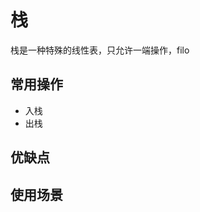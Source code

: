<!--
 * @Author       : Scallions
 * @Date         : 2020-03-20 11:13:36
 * @LastEditors  : Scallions
 * @LastEditTime : 2020-03-20 11:14:59
 * @FilePath     : /algorithm-ex/structure/stack/stack.md
 * @Description  : 
 -->

# 栈
栈是一种特殊的线性表，只允许一端操作，filo

## 常用操作
- 入栈
- 出栈

## 优缺点

## 使用场景